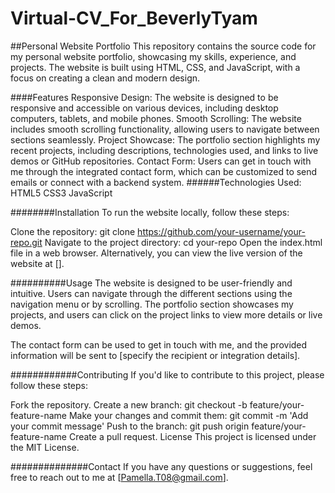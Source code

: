 # Virtual-CV_For_BeverlyTyam

##Personal Website Portfolio
This repository contains the source code for my personal website portfolio, showcasing my skills, experience, and projects. The website is built using HTML, CSS, and JavaScript, with a focus on creating a clean and modern design.

####Features
Responsive Design: The website is designed to be responsive and accessible on various devices, including desktop computers, tablets, and mobile phones.
Smooth Scrolling: The website includes smooth scrolling functionality, allowing users to navigate between sections seamlessly.
Project Showcase: The portfolio section highlights my recent projects, including descriptions, technologies used, and links to live demos or GitHub repositories.
Contact Form: Users can get in touch with me through the integrated contact form, which can be customized to send emails or connect with a backend system.
######Technologies Used:
HTML5
CSS3
JavaScript

########Installation
To run the website locally, follow these steps:

Clone the repository: git clone https://github.com/your-username/your-repo.git
Navigate to the project directory: cd your-repo
Open the index.html file in a web browser.
Alternatively, you can view the live version of the website at [].

##########Usage
The website is designed to be user-friendly and intuitive. Users can navigate through the different sections using the navigation menu or by scrolling. The portfolio section showcases my projects, and users can click on the project links to view more details or live demos.

The contact form can be used to get in touch with me, and the provided information will be sent to [specify the recipient or integration details].

############Contributing
If you'd like to contribute to this project, please follow these steps:

Fork the repository.
Create a new branch: git checkout -b feature/your-feature-name
Make your changes and commit them: git commit -m 'Add your commit message'
Push to the branch: git push origin feature/your-feature-name
Create a pull request.
License
This project is licensed under the MIT License.

##############Contact
If you have any questions or suggestions, feel free to reach out to me at [Pamella.T08@gmail.com].

